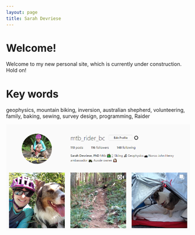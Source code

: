 ```yaml
---
layout: page
title: Sarah Devriese
---
```


# Welcome!

Welcome to my new personal site, which is currently under construction. Hold on!

# Key words

geophysics, mountain biking, inversion, australian shepherd, volunteering, family, baking, sewing, survey design, programming, Raider

<center>
<a href="https://www.instagram.com/mtb_rider_bc/">
  <img src="https://github.com/sdevriese/sdevriese.github.io/raw/master/_posts/img/insta.PNG?raw=true" style="width:929px;border:0;">
</a>
</center>

